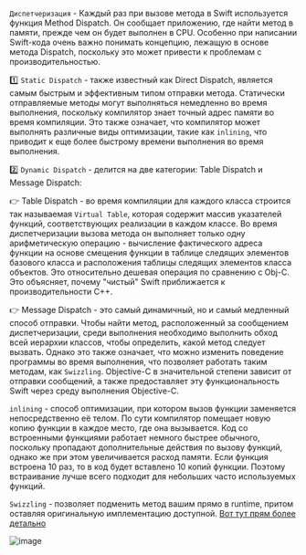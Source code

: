 `Диспетчеризация` - Каждый раз при вызове метода в Swift используется функция Method Dispatch. 
Он сообщает приложению, где найти метод в памяти, прежде чем он будет выполнен в CPU. 
Особенно при написании Swift-кода очень важно понимать концепцию, лежащую в основе метода Dispatch, поскольку это может привести к проблемам с производительностью.

1️⃣ `Static Dispatch` - также известный как Direct Dispatch, является самым быстрым и эффективным типом отправки метода. 
  Статически отправляемые методы могут выполняться немедленно во время выполнения, поскольку компилятор знает точный адрес памяти во время компиляции.
  Это также означает, что компилятор может выполнять различные виды оптимизации, такие как `inlining`, что приводит к еще более быстрому времени выполнения во время выполнения. 


2️⃣ `Dynamic Dispatch` - делится на две категории: Table Dispatch и Message Dispatch:

👉 Table Dispatch - во время компиляции для каждого класса строится так называемая `Virtual Table`, которая содержит массив указателей функций, 
соответствующих реализации в каждом классе. Во время диспетчеризации вызова метода он выполняет только одну арифметическую операцию - вычисление 
фактического адреса функции на основе смещения функции в таблице следящих элементов базового класса и расположения таблицы следящих элементов класса 
объектов. Это относительно дешевая операция по сравнению с Obj-C. Это объясняет, почему "чистый" Swift приближается к производительности C++.

👉 Message Dispatch - это самый динамичный, но и самый медленный способ отправки. 
Чтобы найти метод, расположенный за сообщением диспетчеризации, среди выполнения необходимо выполнить обход всей иерархии классов, 
чтобы определить, какой метод следует вызвать. Однако это также означает, что можно изменить поведение программы во время выполнения, 
что позволяет работать таким методам, как `Swizzling`. 
Objective-C в значительной степени зависит от отправки сообщений, а также предоставляет эту функциональность Swift через среду выполнения Objective-C.

`inlining` - способ оптимизации, при котором вызов функции заменяется непосредственно её телом. 
По сути компилятор помещает новую копию функции в каждое место, где она вызывается. 
Код со встроенными функциями работает немного быстрее обычного, поскольку пропадают дополнительные действия по вызову функций, 
однако же при этом увеличивается расход памяти. Если функция встроена 10 раз, то в код будет вставлено 10 копий функции. 
Поэтому встраивание лучше всего подходит для небольших часто используемых функций.

`Swizzling` - позволяет подменить метод вашим прямо в runtime, притом оставляя оригинальную имплементацию доступной. [Вот тут прям более детально](https://habr.com/ru/post/274545/)

![image](https://user-images.githubusercontent.com/47610132/178794937-6c5cf178-5571-4a61-bed3-170c2acf6ef3.png)
